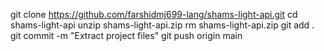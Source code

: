 git clone https://github.com/farshidmj699-lang/shams-light-api.git
cd shams-light-api
unzip shams-light-api.zip
rm shams-light-api.zip
git add .
git commit -m "Extract project files"
git push origin main
